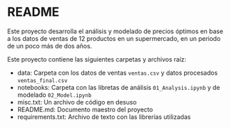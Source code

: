 # README
Este proyecto desarrolla el análisis y modelado de precios óptimos en 
base a los datos de ventas de 12 productos en un supermercado, en un 
periodo de un poco más de dos años.

Este proyecto contiene las siguientes carpetas y archivos raíz:
- data: Carpeta con los datos de ventas `ventas.csv` y datos procesados `ventas_final.csv`
- notebooks: Carpeta con las libretas de análisis `01_Analysis.ipynb` y de modelado `02_Model.ipynb`
- misc.txt: Un archivo de código en desuso
- README.md: Documento maestro del proyecto
- requirements.txt: Archivo de texto con las librerías utilizadas